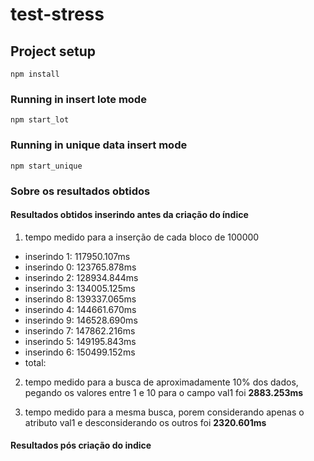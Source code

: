 # test-stress

## Project setup
```
npm install
```

### Running in insert lote mode
```
npm start_lot
```

### Running in unique data insert mode
```
npm start_unique
```
### Sobre os resultados obtidos
#### Resultados obtidos inserindo antes da criação do índice 
1. tempo medido para a inserção de cada bloco de 100000

* inserindo 1: 117950.107ms
* inserindo 0: 123765.878ms
* inserindo 2: 128934.844ms
* inserindo 3: 134005.125ms
* inserindo 8: 139337.065ms
* inserindo 4: 144661.670ms
* inserindo 9: 146528.690ms
* inserindo 7: 147862.216ms
* inserindo 5: 149195.843ms
* inserindo 6: 150499.152ms
* total: 
2. tempo medido para a busca de aproximadamente 10% dos dados, pegando os valores entre 1 e 10 para o campo val1 foi
**2883.253ms**

3. tempo medido para a mesma busca, porem considerando apenas o atributo val1 e desconsiderando os outros foi **2320.601ms**
#### Resultados pós criação do indice
